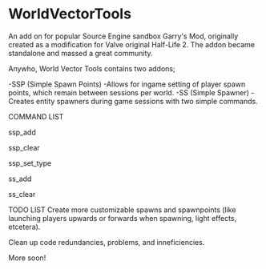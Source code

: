 # WorldVectorTools
An add on for popular Source Engine sandbox Garry's Mod, originally created as a modification for Valve original Half-Life 2. The addon became standalone and massed a great community.

Anywho, World Vector Tools contains two addons;

-SSP (Simple Spawn Points)
     -Allows for ingame setting of player spawn points, which remain between sessions per world.
-SS (Simple Spawner)
     -Creates entity spawners during game sessions with two simple commands.
     
COMMAND LIST

ssp_add

ssp_clear

ssp_set_type

ss_add <entity> <interval>

ss_clear

TODO LIST
Create more customizable spawns and spawnpoints (like launching players upwards or forwards when spawning, light effects, etcetera).

Clean up code redundancies, problems, and inneficiencies.

More soon!
